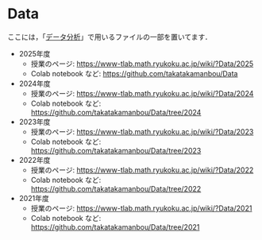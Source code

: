 # Data

ここには，「[データ分析](https://www-tlab.math.ryukoku.ac.jp/wiki/?Data)」で用いるファイルの一部を置いてます．

- 2025年度
    - 授業のページ: https://www-tlab.math.ryukoku.ac.jp/wiki/?Data/2025
    - Colab notebook など: https://github.com/takatakamanbou/Data
- 2024年度
    - 授業のページ: https://www-tlab.math.ryukoku.ac.jp/wiki/?Data/2024
    - Colab notebook など: https://github.com/takatakamanbou/Data/tree/2024
- 2023年度
    - 授業のページ: https://www-tlab.math.ryukoku.ac.jp/wiki/?Data/2023
    - Colab notebook など: https://github.com/takatakamanbou/Data/tree/2023
- 2022年度
    - 授業のページ: https://www-tlab.math.ryukoku.ac.jp/wiki/?Data/2022
    - Colab notebook など: https://github.com/takatakamanbou/Data/tree/2022
- 2021年度
    - 授業のページ: https://www-tlab.math.ryukoku.ac.jp/wiki/?Data/2021
    - Colab notebook など: https://github.com/takatakamanbou/Data/tree/2021
    
